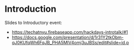 Introduction
============

Slides to Introductory event:

- https://techatnyu.firebaseapp.com/hackdays-introtalk/#1
- https://docs.google.com/presentation/d/1r31Y2tkObm-qJ0KUfqWh6FqJB_PHA5MIV4omj3uJBSs/edit#slide=id.p
